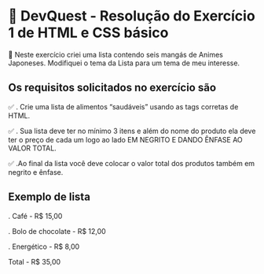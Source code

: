 # :bricks: DevQuest - Resolução do Exercício 1 de HTML e CSS básico

:tada: Neste exercício criei uma lista contendo seis mangás de Animes Japoneses.
Modifiquei o tema da Lista para um tema de meu interesse.

## Os requisitos solicitados no exercício são

:white_check_mark: . Crie uma lista de alimentos “saudáveis”
usando as tags corretas de HTML.

:white_check_mark: . Sua lista deve ter no mínimo 3 itens e além do
nome do produto ela deve ter o preço de cada um logo ao lado EM NEGRITO E DANDO
ÊNFASE AO VALOR TOTAL.

:white_check_mark: .Ao final da lista você deve colocar o valor total
dos produtos também em negrito e ênfase.

## Exemplo de lista

. Café - R$ 15,00

. Bolo de chocolate - R$ 12,00

. Energético - R$ 8,00

Total - R$ 35,00
